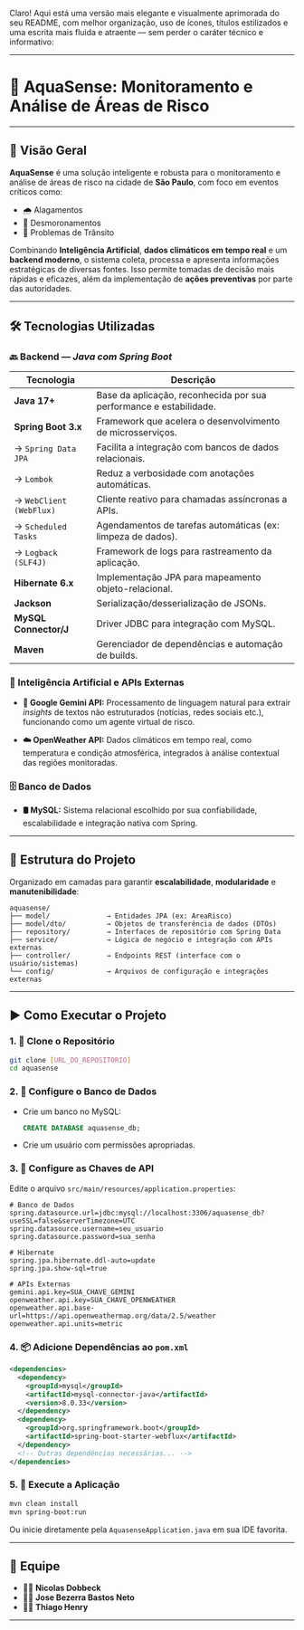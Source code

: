 Claro! Aqui está uma versão mais elegante e visualmente aprimorada do seu README, com melhor organização, uso de ícones, títulos estilizados e uma escrita mais fluida e atraente — sem perder o caráter técnico e informativo:

---

# 🌊 AquaSense: Monitoramento e Análise de Áreas de Risco

---

## 🧭 Visão Geral

**AquaSense** é uma solução inteligente e robusta para o monitoramento e análise de áreas de risco na cidade de **São Paulo**, com foco em eventos críticos como:

* 🌧️ Alagamentos
* 🧱 Desmoronamentos
* 🚧 Problemas de Trânsito

Combinando **Inteligência Artificial**, **dados climáticos em tempo real** e um **backend moderno**, o sistema coleta, processa e apresenta informações estratégicas de diversas fontes. Isso permite tomadas de decisão mais rápidas e eficazes, além da implementação de **ações preventivas** por parte das autoridades.

---

## 🛠️ Tecnologias Utilizadas

### 🔙 Backend — *Java com Spring Boot*

| Tecnologia              | Descrição                                                          |
| ----------------------- | ------------------------------------------------------------------ |
| **Java 17+**            | Base da aplicação, reconhecida por sua performance e estabilidade. |
| **Spring Boot 3.x**     | Framework que acelera o desenvolvimento de microsserviços.         |
| → `Spring Data JPA`     | Facilita a integração com bancos de dados relacionais.             |
| → `Lombok`              | Reduz a verbosidade com anotações automáticas.                     |
| → `WebClient (WebFlux)` | Cliente reativo para chamadas assíncronas a APIs.                  |
| → `Scheduled Tasks`     | Agendamentos de tarefas automáticas (ex: limpeza de dados).        |
| → `Logback (SLF4J)`     | Framework de logs para rastreamento da aplicação.                  |
| **Hibernate 6.x**       | Implementação JPA para mapeamento objeto-relacional.               |
| **Jackson**             | Serialização/desserialização de JSONs.                             |
| **MySQL Connector/J**   | Driver JDBC para integração com MySQL.                             |
| **Maven**               | Gerenciador de dependências e automação de builds.                 |

### 🤖 Inteligência Artificial e APIs Externas

* **🔮 Google Gemini API:**
  Processamento de linguagem natural para extrair *insights* de textos não estruturados (notícias, redes sociais etc.), funcionando como um agente virtual de risco.

* **☁️ OpenWeather API:**
  Dados climáticos em tempo real, como temperatura e condição atmosférica, integrados à análise contextual das regiões monitoradas.

### 🗄️ Banco de Dados

* **🛢️ MySQL:**
  Sistema relacional escolhido por sua confiabilidade, escalabilidade e integração nativa com Spring.

---

## 🧱 Estrutura do Projeto

Organizado em camadas para garantir **escalabilidade**, **modularidade** e **manutenibilidade**:

```
aquasense/
├── model/              → Entidades JPA (ex: AreaRisco)
├── model/dto/          → Objetos de transferência de dados (DTOs)
├── repository/         → Interfaces de repositório com Spring Data
├── service/            → Lógica de negócio e integração com APIs externas
├── controller/         → Endpoints REST (interface com o usuário/sistemas)
└── config/             → Arquivos de configuração e integrações externas
```

---

## ▶️ Como Executar o Projeto

### 1. 🔽 Clone o Repositório

```bash
git clone [URL_DO_REPOSITORIO]
cd aquasense
```

### 2. 🧰 Configure o Banco de Dados

* Crie um banco no MySQL:

  ```sql
  CREATE DATABASE aquasense_db;
  ```
* Crie um usuário com permissões apropriadas.

### 3. 🔑 Configure as Chaves de API

Edite o arquivo `src/main/resources/application.properties`:

```properties
# Banco de Dados
spring.datasource.url=jdbc:mysql://localhost:3306/aquasense_db?useSSL=false&serverTimezone=UTC
spring.datasource.username=seu_usuario
spring.datasource.password=sua_senha

# Hibernate
spring.jpa.hibernate.ddl-auto=update
spring.jpa.show-sql=true

# APIs Externas
gemini.api.key=SUA_CHAVE_GEMINI
openweather.api.key=SUA_CHAVE_OPENWEATHER
openweather.api.base-url=https://api.openweathermap.org/data/2.5/weather
openweather.api.units=metric
```

### 4. 📦 Adicione Dependências ao `pom.xml`

```xml
<dependencies>
  <dependency>
    <groupId>mysql</groupId>
    <artifactId>mysql-connector-java</artifactId>
    <version>8.0.33</version>
  </dependency>
  <dependency>
    <groupId>org.springframework.boot</groupId>
    <artifactId>spring-boot-starter-webflux</artifactId>
  </dependency>
  <!-- Outras dependências necessárias... -->
</dependencies>
```

### 5. 🚀 Execute a Aplicação

```bash
mvn clean install
mvn spring-boot:run
```

Ou inicie diretamente pela `AquasenseApplication.java` em sua IDE favorita.

---

## 👥 Equipe

* 👨‍💻 **Nicolas Dobbeck**
* 👨‍💻 **Jose Bezerra Bastos Neto**
* 👨‍💻 **Thiago Henry**

---

